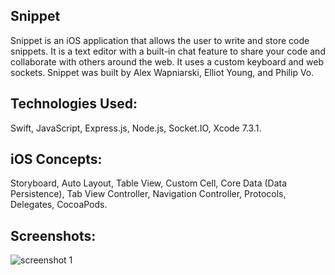 ## Snippet


Snippet is an iOS application that allows the user to write and store code snippets. It is a text editor with a built-in chat feature to share your code and collaborate with others around the web. It uses a custom keyboard and web sockets. Snippet was built by Alex Wapniarski, Elliot Young, and Philip Vo.


## Technologies Used:
Swift, JavaScript, Express.js, Node.js, Socket.IO, Xcode 7.3.1.


## iOS Concepts:


Storyboard, Auto Layout, Table View, Custom Cell, Core Data (Data Persistence), Tab View Controller, Navigation Controller, Protocols, Delegates, CocoaPods.

## Screenshots:

![screenshot 1](https://github.com/alex-wap/snippet/ss/S1.PNG "Screenshot 1")

